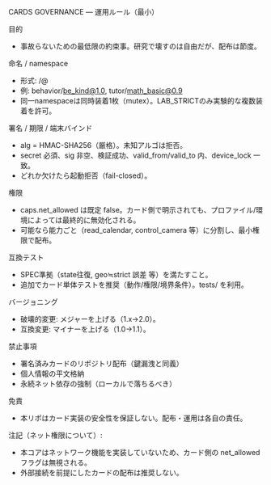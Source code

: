 CARDS GOVERNANCE — 運用ルール（最小）

目的
- 事故らないための最低限の約束事。研究で壊すのは自由だが、配布は節度。

命名 / namespace
- 形式: <namespace>/<name>@<version>
- 例: behavior/be_kind@1.0, tutor/math_basic@0.9
- 同一namespaceは同時装着1枚（mutex）。LAB_STRICTのみ実験的な複数装着を許可。

署名 / 期限 / 端末バインド
- alg = HMAC-SHA256（厳格）。未知アルゴは拒否。
- secret 必須、sig 非空、検証成功、valid_from/valid_to 内、device_lock 一致。
- どれか欠けたら起動拒否（fail-closed）。

権限
- caps.net_allowed は既定 false。カード側で明示されても、プロファイル/環境によっては最終的に無効化される。
- 可能なら能力ごと（read_calendar, control_camera 等）に分割し、最小権限で配布。

互換テスト
- SPEC準拠（state往復, geo≒strict 誤差 等）を満たすこと。
- 追加でカード単体テストを推奨（動作/権限/境界条件）。tests/ を利用。

バージョニング
- 破壊的変更: メジャーを上げる（1.x→2.0）。
- 互換変更: マイナーを上げる（1.0→1.1）。

禁止事項
- 署名済みカードのリポジトリ配布（鍵漏洩と同義）
- 個人情報の平文格納
- 永続ネット依存の強制（ローカルで落ちるべき）

免責
- 本リポはカード実装の安全性を保証しない。配布・運用は各自の責任。

注記（ネット権限について）:
- 本コアはネットワーク機能を実装していないため、カード側の net_allowed フラグは無視される。
- 外部接続を前提にしたカードの配布は推奨しない。
